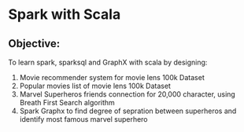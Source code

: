 Spark with Scala
=====================

Objective:
----------
To learn spark, sparksql and GraphX with scala by designing:
1. Movie recommender system for movie lens 100k Dataset
2. Popular movies list of movie lens 100k Dataset
3. Marvel Superheros friends connection for 20,000 character, using Breath First Search algorithm 
4. Spark Graphx to find degree of sepration between superheros and identify most famous marvel superhero
